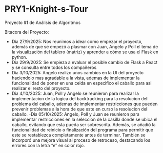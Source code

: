 # PRY1-Knight-s-Tour
Proyecto #1 de Análisis de Algoritmos

Bitacora del Proyecto:

- Día 27/9/2025: Nos reunimos a idear como empezar el proyecto, además de que se empezó a plasmar con Juan, Angelo y Poll el tema de la visualización del tablero (matriz) y aprender a cómo se usa el Flask en python.
- Día 29/9/2025: Se empieza a evaluar el posible cambio de Flask a React y se consulta entre todos los compañeros.
- Dia 3/10/2025: Angelo realizo unos cambios en la UI del proyecto haciendolo mas agradable a la vista, ademas de implementar la funcionalidad de poner en una celda en especifico el caballo para asi realizar el resto del proyecto.
- Dia 4/10/2025: Juan, Poll y Angelo se reunieron para realizar la implementacion de la logica del backtracking para la resolucion del problema del caballo, ademas de implementar restricciones que pueden prevenir problemas a la hora de que este en curso la resolucion del caballo.
-Día 05/10/2025: Angelo, Poll y Juan se reunieron para implementar restricciones en la selección de la casilla donde se ubica el caballo, evitando que esta pueda ser sobrescrita. Además, se añadió la funcionalidad de reinicio o finalización del programa para permitir que este se restablezca completamente antes de terminar. También se incorporó una mejora visual al proceso de retroceso, destacando los errores con la letra “e” en color rojo.
